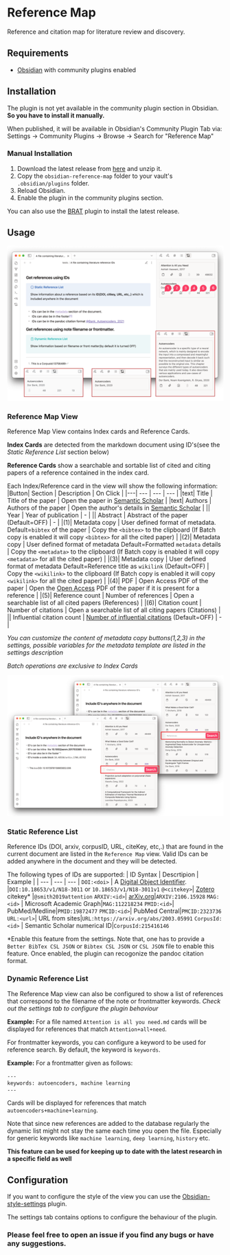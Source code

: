 # Reference Map
Reference and citation map for literature review and discovery. 

## Requirements
- [Obsidian](https://obsidian.md/) with community plugins enabled

## Installation
The plugin is not yet available in the community plugin section in Obsidian. **So you have to install it manually.**

When published, it will be available in Obsidian's Community Plugin Tab via: Settings → Community Plugins → Browse → Search for "Reference Map"

### Manual Installation
1. Download the latest release from [here](https://github.com/anoopkcn/obsidian-reference-map/releases) and unzip it.
2. Copy the `obsidian-reference-map` folder to your vault's `.obsidian/plugins` folder.
3. Reload Obsidian.
4. Enable the plugin in the community plugins section.

You can also use the [BRAT](https://github.com/TfTHacker/obsidian42-brat/) plugin to install the latest release.

## Usage
![ORM-demo](./images/orm-demo-0.7.5.png)

### Reference Map View
Reference Map View contains Index cards and Reference Cards.

**Index Cards** are detected from the markdown document using ID's(see the *Static Reference List* section below)

**Reference Cards** show a searchable and sortable list of cited and citing papers of a reference contained in the index card. 

Each Index/Reference card in the view will show the following information:
|Button| Section | Description | On Click |
|---| --- | --- | --- |
|text| Title | Title of the paper | Open the paper in [Semantic Scholar](https://www.semanticscholar.org/) |
|text| Authors | Authors of the paper | Open the author's details in [Semantic Scholar](https://www.semanticscholar.org/) |
|| Year | Year of publication | -  |
|| Abstract | Abstract of the paper (Default=OFF) | -  |
|(1)| Metadata copy | User defined format of metadata. Default=`bibtex` of the paper | Copy the `<bibtex>` to the clipboard (If Batch copy is enabled it will copy `<bibtex>` for all the cited paper) |
|(2)| Metadata copy | User defined format of metadata Default=Formatted `metadata` details | Copy the `<metadata>` to the clipboard (If Batch copy is enabled it will copy `<metadata>` for all the cited paper) |
|(3)| Metadata copy | User defined format of metadata
 Default=Reference title as `wikilink` (Default=OFF)  | Copy the `<wikilink>` to the clipboard (If Batch copy is enabled it will copy `<wikilink>` for all the cited paper) |
|(4)| PDF | Open Access PDF of the paper | Open the [Open Access](https://de.wikipedia.org/wiki/Open_Access) PDF of the paper if it is present for a reference |
|(5)| Reference count | Number of references | Open a searchable list of all cited papers (References) |
|(6)| Citation count | Number of citations | Open a searchable list of all citing papers (Citations) |
|| Influential citation count  | [Number of influential citations](https://www.semanticscholar.org/paper/Identifying-Meaningful-Citations-Valenzuela-Ha/1c7be3fc28296a97607d426f9168ad4836407e4b) (Default=OFF) | - |

*You can customize the content of metadata copy buttons(1,2,3) in the settings, possible variables for the metadata template are listed in the settings description*

*Batch operations are exclusive to Index Cards*

![ORM-ref-cite](./images/orm-list-demo.png)

### Static Reference List
Reference IDs (DOI, arxiv, corpusID, URL, citeKey, etc,.) that are found in the current document are listed in the `Reference Map` view. Valid IDs can be added anywhere in the document and they will be detected.

The following types of IDs are supported:
| ID Syntax | Descrtipion | Example |
| --- | --- | --- |
`DOI:<doi>` | A [Digital Object Identifier](http://doi.org/). |`DOI:10.18653/v1/N18-3011` or `10.18653/v1/N18-3011v1`
`@<citekey>`| [Zotero](https://www.zotero.org/) citekey* |`@smith2019attention`
`ARXIV:<id>`| [arXiv.org](https://arxiv.org/)|`ARXIV:2106.15928`
`MAG:<id>` | Microsoft Academic Graph|`MAG:112218234`
`PMID:<id>`| PubMed/Medline|`PMID:19872477`
`PMCID:<id>`| PubMed Central|`PMCID:2323736`
`URL:<url>`| URL from sites|`URL:https://arxiv.org/abs/2003.05991`
`CorpusId:<id>` | Semantic Scholar numerical ID|`CorpusId:215416146`


*Enable this feature from the settings. Note that, one has to provide a `Better BibTex CSL JSON` or `Bibtex CSL JSON` or `CSL JSON` file to enable this feature. Once enabled, the plugin can recogonize the pandoc citation format.
 

### Dynamic Reference List
The Reference Map view can also be configured to show a list of references that correspond to the filename of the note or frontmatter keywords. 
*Check out the settings tab to configure the plugin behaviour*

**Example:** For a file named `Attention is all you need.md`  cards will be displayed for references that match `Attention+all+need`. 

For frontmatter keywords, you can configure a keyword to be used for reference search.  By default, the keyword is `keywords`.

**Example:** For a frontmatter given as follows:
```
---
keywords: autoencoders, machine learning
---
```
Cards will be displayed for references that match `autoencoders+machine+learning`.

Note that since new references are added to the database regularly the dynamic list might not stay the same each time you open the file. Especially for generic keywords like `machine learning`, `deep learning`, `history` etc.

**This feature can be used for keeping up to date with the latest research in a specific field as well**

## Configuration 
    
If you want to configure the style of the view you can use the [Obsidian-style-settings](https://github.com/mgmeyers/obsidian-style-settings) plugin.

The settings tab contains options to configure the behaviour of the plugin.

### Please feel free to open an issue if you find any bugs or have any suggestions.